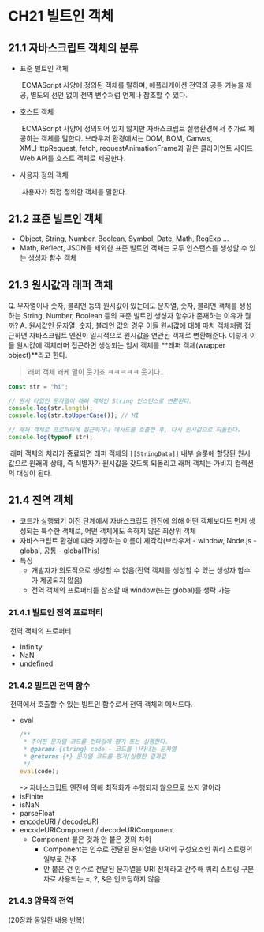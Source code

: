 # CH21 빌트인 객체

## 21.1 자바스크립트 객체의 분류

- 표준 빌트인 객체

  &nbsp;ECMAScript 사양에 정의된 객체를 말하며, 애플리케이션 전역의 공통 기능을 제공, 별도의 선언 없이 전역 변수처럼 언제나 참조할 수 있다.

- 호스트 객체

  &nbsp;ECMAScript 사양에 정의되어 있지 않지만 자바스크립트 실행환경에서 추가로 제공하는 객체를 말한다. 브라우저 환경에서는 DOM, BOM, Canvas, XMLHttpRequest, fetch, requestAnimationFrame과 같은 클라이언트 사이드 Web API를 호스트 객체로 제공한다.

- 사용자 정의 객체

  &nbsp;사용자가 직접 정의한 객체를 말한다.

## 21.2 표준 빌트인 객체

- Object, String, Number, Boolean, Symbol, Date, Math, RegExp ...
- Math, Reflect, JSON을 제외한 표준 빌트인 객체는 모두 인스턴스를 생성할 수 있는 생성자 함수 객체

## 21.3 원시값과 래퍼 객체

Q. 무자열이나 숫자, 불리언 등의 원시값이 있는데도 문자열, 숫자, 불리언 객체를 생성하는 String, Number, Boolean 등의 표준 빌트인 생성자 함수가 존재하는 이유가 뭘까?
A. 원시값인 문자열, 숫자, 불리언 값의 경우 이들 원시값에 대해 마치 객체처럼 접근하면 자바스크립트 엔진이 일시적으로 원시값을 연관된 객체로 변환해준다. 이렇게 이들 원시값에 객체러머 접근하면 생성되는 임시 객체를 **래퍼 객체(wrapper object)**라고 한다.

> 래퍼 객체 왜케 말이 웃기죠 ㅋㅋㅋㅋㅋ 웃기다...

```javascript
const str = "hi";

// 원시 타입인 문자열이 래퍼 객체인 String 인스턴스로 변환된다.
console.log(str.length);
console.log(str.toUpperCase()); // HI

// 래퍼 객체로 프로퍼티에 접근하거나 메서드를 호출한 후, 다시 원시값으로 되돌린다.
console.log(typeof str);
```

&nbsp;래퍼 객체의 처리가 종료되면 래퍼 객체의 `[[StringData]]` 내부 슬롯에 할당된 원시값으로 원래의 상태, 즉 식별자가 원시값을 갖도록 되돌리고 래퍼 객체는 가비지 컬렉션의 대상이 된다.

## 21.4 전역 객체

- 코드가 실행되기 이전 단계에서 자바스크립트 엔진에 의해 어떤 객체보다도 먼저 생성되는 특수한 객체로, 어떤 객체에도 속하지 않은 최상위 객체
- 자바스크립트 환경에 따라 지칭하는 이름이 제각각(브라우저 - window, Node.js - global, 공통 - globalThis)
- 특징
  - 개발자가 의도적으로 생성할 수 없음(전역 객체를 생성할 수 있는 생성자 함수가 제공되지 않음)
  - 전역 객체의 프로퍼티를 참조할 때 window(또는 global)를 생략 가능

### 21.4.1 빌트인 전역 프로퍼티

&nbsp;전역 객체의 프로퍼티

- Infinity
- NaN
- undefined

### 21.4.2 빌트인 전역 함수

&nbsp;전역에서 호출할 수 있는 빌트인 함수로서 전역 객체의 메서드다.

- eval
  ```javascript
  /**
   * 주어진 문자열 코드를 런타임에 평가 또는 실행한다.
   * @params {string} code - 코드를 나타내는 문자열
   * @returns {*} 문자열 코드를 평가/실행한 결과값
   */
  eval(code);
  ```
  -> 자바스크립트 엔진에 의해 최적화가 수행되지 않으므로 쓰지 말어라
- isFinite
- isNaN
- parseFloat
- encodeURI / decodeURI
- encodeURIComponent / decodeURIComponent
  - Component 붙은 것과 안 붙은 것의 차이
    - Component는 인수로 전달된 문자열을 URI의 구성요소인 쿼리 스트링의 일부로 간주
    - 안 붙은 건 인수로 전달된 문자열을 URI 전체라고 간주해 쿼리 스트링 구분자로 사용되는 =, ?, &은 인코딩하지 않음

### 21.4.3 암묵적 전역

(20장과 동일한 내용 반복)
